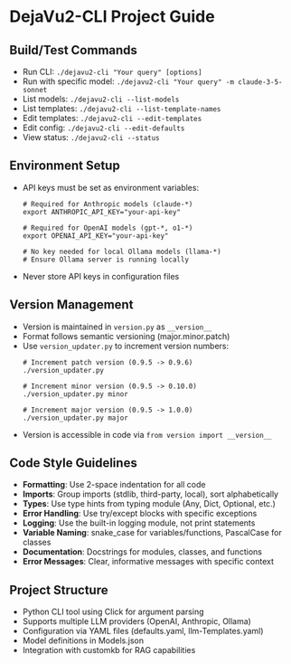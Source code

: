 # DejaVu2-CLI Project Guide

## Build/Test Commands
- Run CLI: `./dejavu2-cli "Your query" [options]`
- Run with specific model: `./dejavu2-cli "Your query" -m claude-3-5-sonnet`
- List models: `./dejavu2-cli --list-models`
- List templates: `./dejavu2-cli --list-template-names`
- Edit templates: `./dejavu2-cli --edit-templates`
- Edit config: `./dejavu2-cli --edit-defaults`
- View status: `./dejavu2-cli --status`

## Environment Setup
- API keys must be set as environment variables:
  ```
  # Required for Anthropic models (claude-*)
  export ANTHROPIC_API_KEY="your-api-key"
  
  # Required for OpenAI models (gpt-*, o1-*)
  export OPENAI_API_KEY="your-api-key"
  
  # No key needed for local Ollama models (llama-*)
  # Ensure Ollama server is running locally
  ```
- Never store API keys in configuration files

## Version Management
- Version is maintained in `version.py` as `__version__`
- Format follows semantic versioning (major.minor.patch)
- Use `version_updater.py` to increment version numbers:
  ```
  # Increment patch version (0.9.5 -> 0.9.6)
  ./version_updater.py 
  
  # Increment minor version (0.9.5 -> 0.10.0)
  ./version_updater.py minor
  
  # Increment major version (0.9.5 -> 1.0.0)
  ./version_updater.py major
  ```
- Version is accessible in code via `from version import __version__`

## Code Style Guidelines
- **Formatting**: Use 2-space indentation for all code
- **Imports**: Group imports (stdlib, third-party, local), sort alphabetically
- **Types**: Use type hints from typing module (Any, Dict, Optional, etc.)
- **Error Handling**: Use try/except blocks with specific exceptions
- **Logging**: Use the built-in logging module, not print statements
- **Variable Naming**: snake_case for variables/functions, PascalCase for classes
- **Documentation**: Docstrings for modules, classes, and functions
- **Error Messages**: Clear, informative messages with specific context

## Project Structure
- Python CLI tool using Click for argument parsing
- Supports multiple LLM providers (OpenAI, Anthropic, Ollama)
- Configuration via YAML files (defaults.yaml, llm-Templates.yaml)
- Model definitions in Models.json
- Integration with customkb for RAG capabilities